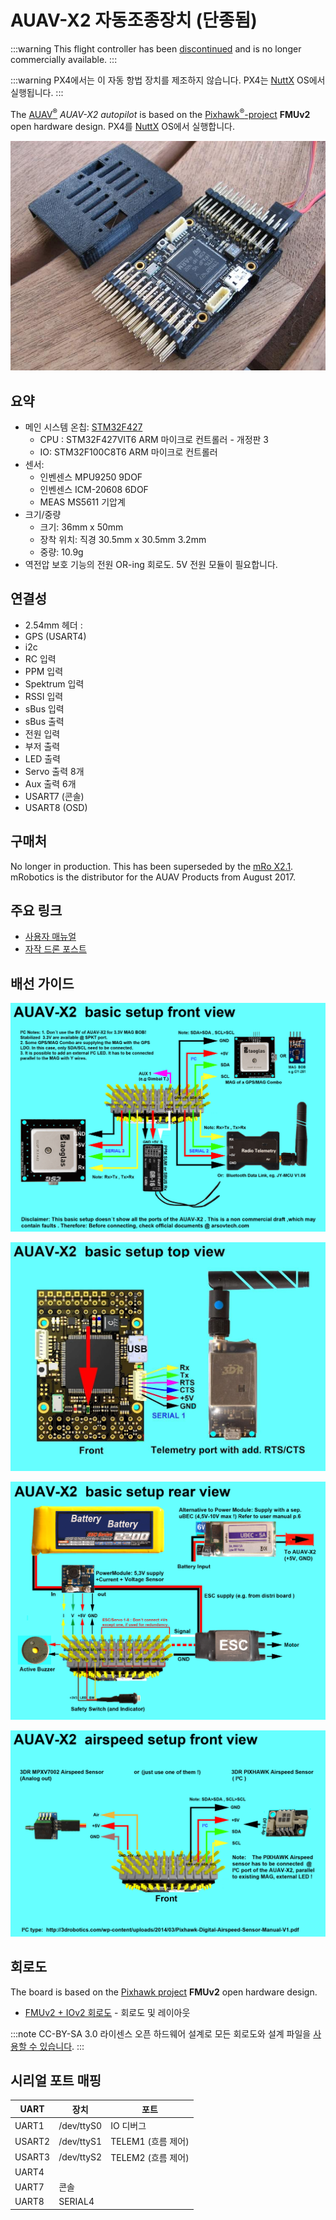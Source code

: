 # AUAV-X2 자동조종장치 (단종됨)

<Badge type="info" text="Discontinued" />

:::warning
This flight controller has been [discontinued](../flight_controller/autopilot_experimental.md) and is no longer commercially available.
:::

:::warning PX4에서는 이 자동 항법 장치를 제조하지 않습니다. PX4는 [NuttX](https://nuttx.apache.org/) OS에서 실행됩니다.
:::

The [AUAV<sup>&reg;</sup>](http://www.auav.com/) _AUAV-X2 autopilot_ is based on the [Pixhawk<sup>&reg;</sup>-project](https://pixhawk.org/) **FMUv2** open hardware design.  PX4를 [NuttX](https://nuttx.apache.org/) OS에서 실행합니다.

![AUAVX2_case2](../../assets/flight_controller/auav_x2/auavx2_case2.jpg)

## 요약

- 메인 시스템 온칩: [STM32F427](http://www.st.com/web/en/catalog/mmc/FM141/SC1169/SS1577/LN1789)
  - CPU : STM32F427VIT6 ARM 마이크로 컨트롤러 - 개정판 3
  - IO: STM32F100C8T6 ARM 마이크로 컨트롤러
- 센서:
  - 인벤센스 MPU9250 9DOF
  - 인벤센스 ICM-20608 6DOF
  - MEAS MS5611 기압계
- 크기/중량
  - 크기: 36mm x 50mm
  - 장착 위치: 직경 30.5mm x 30.5mm 3.2mm
  - 중량: 10.9g
- 역전압 보호 기능의 전원 OR-ing 회로도. 5V 전원 모듈이 필요합니다.

## 연결성

- 2.54mm 헤더 :
- GPS (USART4)
- i2c
- RC 입력
- PPM 입력
- Spektrum 입력
- RSSI 입력
- sBus 입력
- sBus 출력
- 전원 입력
- 부저 출력
- LED 출력
- Servo 출력 8개
- Aux 출력 6개
- USART7 (콘솔)
- USART8 (OSD)

## 구매처

No longer in production. This has been superseded by the [mRo X2.1](mro_x2.1.md). mRobotics is the distributor for the AUAV Products from August 2017.

## 주요 링크

- [사용자 매뉴얼](http://arsovtech.com/wp-content/uploads/2015/08/AUAV-X2-user-manual-EN.pdf)
- [자작 드론 포스트](http://diydrones.com/profiles/blogs/introducing-the-auav-x2-1-flight-controller)

## 배선 가이드

![AUAV-X2 기본 설정 2](../../assets/flight_controller/auav_x2/auav_x2_basic_setup_3.png)

![AUAV-X2 기본 설정 1](../../assets/flight_controller/auav_x2/auav_x2_basic_setup_2.jpg)

![AUAV-X2- 대기 속도 설정 3](../../assets/flight_controller/auav_x2/auav_x2_basic_setup_1.png)

![AUAV-X2-airspeed-setup 3](../../assets/flight_controller/auav_x2/auav_x2_airspeed_setup_3.png)

## 회로도

The board is based on the [Pixhawk project](https://pixhawk.org/) **FMUv2** open hardware design.

- [FMUv2 + IOv2 회로도](https://raw.githubusercontent.com/PX4/Hardware/master/FMUv2/PX4FMUv2.4.5.pdf) - 회로도 및 레이아웃

:::note CC-BY-SA 3.0 라이센스 오픈 하드웨어 설계로 모든 회로도와 설계 파일을 [사용할 수 있습니다](https://github.com/PX4/Hardware).
:::

## 시리얼 포트 매핑

| UART   | 장치         | 포트             |
| ------ | ---------- | -------------- |
| UART1  | /dev/ttyS0 | IO 디버그         |
| USART2 | /dev/ttyS1 | TELEM1 (흐름 제어) |
| USART3 | /dev/ttyS2 | TELEM2 (흐름 제어) |
| UART4  |            |                |
| UART7  | 콘솔         |                |
| UART8  | SERIAL4    |                |
